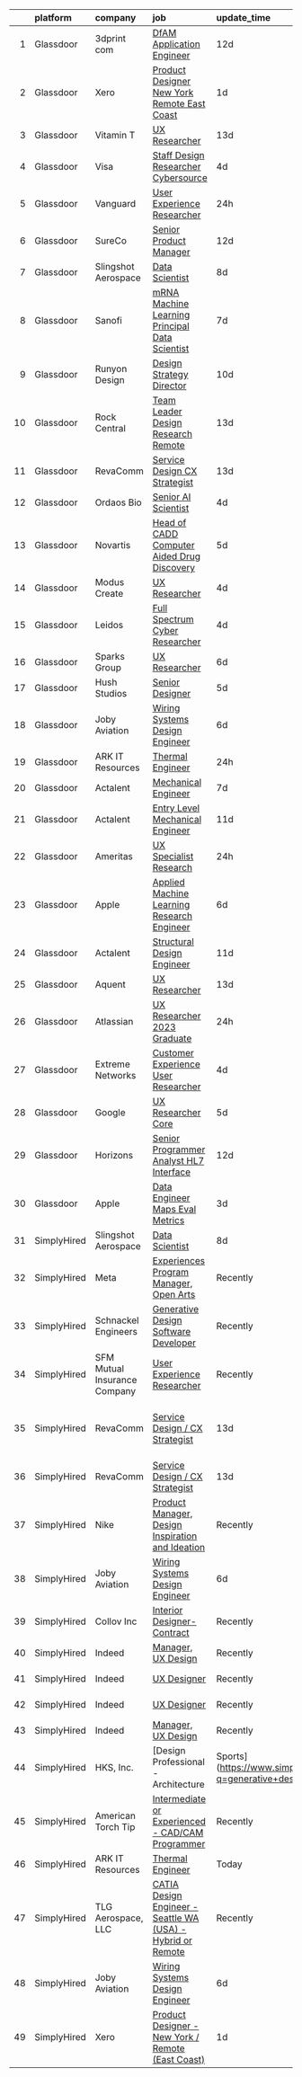

|    | platform    | company                      | job                                                                                                                                                                                                                                                                                                                                                                                                                                                                                                                                                                                                                                                                                                                                                                                                                                                                                                                                                                                                                                                                                                                                                                                                                                                                                                                                                                                                                                                                                            | update_time   | location                               |
|---:|:------------|:-----------------------------|:-----------------------------------------------------------------------------------------------------------------------------------------------------------------------------------------------------------------------------------------------------------------------------------------------------------------------------------------------------------------------------------------------------------------------------------------------------------------------------------------------------------------------------------------------------------------------------------------------------------------------------------------------------------------------------------------------------------------------------------------------------------------------------------------------------------------------------------------------------------------------------------------------------------------------------------------------------------------------------------------------------------------------------------------------------------------------------------------------------------------------------------------------------------------------------------------------------------------------------------------------------------------------------------------------------------------------------------------------------------------------------------------------------------------------------------------------------------------------------------------------|:--------------|:---------------------------------------|
|  1 | Glassdoor   | 3dprint com                  | [DfAM Application Engineer](https://www.glassdoor.com/partner/jobListing.htm?pos=128&ao=1136043&s=58&guid=0000018316ddc3a29fa4004584239b8d&src=GD_JOB_AD&t=SR&vt=w&cs=1_68afeb1f&cb=1662535976385&jobListingId=1008094737380&jrtk=3-0-1gcbdrh3hkcn3801-1gcbdrh3u2a4k000-512bae7bd3e561d0-)                                                                                                                                                                                                                                                                                                                                                                                                                                                                                                                                                                                                                                                                                                                                                                                                                                                                                                                                                                                                                                                                                                                                                                                                     | 12d           | Boston, MA                             |
|  2 | Glassdoor   | Xero                         | [Product Designer   New York   Remote  East Coast ](https://www.glassdoor.com/partner/jobListing.htm?pos=102&ao=1110586&s=58&guid=0000018316ddc3a29fa4004584239b8d&src=GD_JOB_AD&t=SR&vt=w&cs=1_a3442fc7&cb=1662535976383&jobListingId=1008119464057&cpc=F793441F64F6F721&jrtk=3-0-1gcbdrh3hkcn3801-1gcbdrh3u2a4k000-d42ffd1146131f09--6NYlbfkN0COvs0giDBQSZxCgxtGlP9F2rqb7f8qKMvTQKRfo9Z2aBBfdNwhT-PCbca6Tg6UbePLXSL2kZ8wB6QVlHX3jNKcLB3QdhbnaHtCR8dPv0f5XN7MxS1xg2rPm-swsPuD68rYGuZICUqkSSh1BmczAVfWYENYm4GY3NcwVq0TyWHY8ONw9rx7low6CFFsyZyTqD3aaqxgsjtyJSou2H3yBWlNtbzOb3KSnwJb5qkX-Ryld1VUcYBqOk1IT1DHaIeTaK_J_67CINdLaudPiGXURDITvcIQP6kpGX2z_9SH8WpKdbrijHerlohngH4Xu4A8iFJyLGsrGcLpfHLL1SwlKGLsJcTd7dPluM6MrXdivzV5Ql1fPt56A7uSmxurS-9UVRQWS-NrBA5dLCI-p2f-Sbsg6GWpkyH-bnM1ruUZJAEKYyfx_AXhnp5dx6BMaNzh9C-lOL1Zh3frha2UwrtoSAbKW_SGqjmd9PKJVNpM4YJUs76EA5JArhFoT3PN76NpXuiVz28u-JSw77mnmq7d8ZsNX0JwdMiOiddcgD8g2q4DvJBvXjmQFtd4njA-24oYSVgGUbfqCuYssw%3D%3D)                                                                                                                                                                                                                                                                                                                                                                                                                                                                                                                            | 1d            | Remote                                 |
|  3 | Glassdoor   | Vitamin T                    | [UX Researcher](https://www.glassdoor.com/partner/jobListing.htm?pos=113&ao=1110586&s=58&guid=0000018316ddc3a29fa4004584239b8d&src=GD_JOB_AD&t=SR&vt=w&cs=1_d0e1fb0c&cb=1662535976384&jobListingId=1008091985643&cpc=451933188B21919D&jrtk=3-0-1gcbdrh3hkcn3801-1gcbdrh3u2a4k000-504e9f1fdd41fcc2--6NYlbfkN0DMrcEu7yrtATojKJA7cEzGQ3FdRGWLh0CZQInL4ECGI6k5tN82kdM0OKoro5eXmjpe7mafXIniQpb4PlQ4cqrbC81Ym2XDEFL8q9-3LpnrqAv133UjV85IqLcc9lpgTyUVGLC4LE9phVLn0ca0UEVR49rt5JFEwsJwyCdQmv3B08DH9trMIlXaI55fvfYQCJfdhBwutbzfCL7r4U63OqwGz7PxwDcnc13caTFCHrPow2UM5MvZWQaiRe98QOvp4XGNiHxEGpaS0owa7GUIhJEgRKgLmlZgsCUBMGA6J8KgIe6hxCi0T8eQnBm2CMIKSQC-U8PfPMy4M5i7QjjaM4Bq0JghWYZva43EtY4uvFhwAlHNP9E-ao2C8NnieqcbzFrNimqhlG9r2CUFtGTOnra2oKUz90DyALHPpiLaqPNFeWox6xFPX5BtiPBFsleCXBbyP7-rR4UDdO5QDUMAitSzYL-xry2zB87DFSzJefFmaQ%3D%3D)                                                                                                                                                                                                                                                                                                                                                                                                                                                                                                                                                                                                                                                                | 13d           | Remote                                 |
|  4 | Glassdoor   | Visa                         | [Staff Design Researcher  Cybersource](https://www.glassdoor.com/partner/jobListing.htm?pos=119&ao=1136043&s=58&guid=0000018316ddc3a29fa4004584239b8d&src=GD_JOB_AD&t=SR&vt=w&cs=1_18b56196&cb=1662535976385&jobListingId=1008115176003&jrtk=3-0-1gcbdrh3hkcn3801-1gcbdrh3u2a4k000-fcbd7dea325d2f0e-)                                                                                                                                                                                                                                                                                                                                                                                                                                                                                                                                                                                                                                                                                                                                                                                                                                                                                                                                                                                                                                                                                                                                                                                          | 4d            | Austin, TX                             |
|  5 | Glassdoor   | Vanguard                     | [User Experience Researcher](https://www.glassdoor.com/partner/jobListing.htm?pos=103&ao=1110586&s=58&guid=0000018316ddc3a29fa4004584239b8d&src=GD_JOB_AD&t=SR&vt=w&cs=1_aaa39a4a&cb=1662535976383&jobListingId=1008121347066&cpc=ABD31432EBADCA3A&jrtk=3-0-1gcbdrh3hkcn3801-1gcbdrh3u2a4k000-48d0ebf817f63332--6NYlbfkN0BWQs_M7ZA8XLbIFWVw-PYcVVEPryqVLyWhKaEKPskHy2YkbHyHJDwB5vIJ0eSmX6Zwg47gT901vnKSjAqz5aEtolh9tfxevxeWtdG3HzO1y6TEwl9_Ku18p1ptuXc5qjdZh-ej-vneGEyWRkVGc68UdUMmL1dMo22mv8cVEaFKXaM0qyCXYknZUF64IqWxJ_4MUSRuYSMZKgNYQ8TN1DsnX6C5jgUlS3mRqLdRa_Rx8BqSA5VJCtjOWdjtHXf6mCmGKHqsn23x0FFQAM6Qy5ih9GLiL9jJ3lnRkOqlqIQjRMntZTvLGD2A7Iuq_33GxPfMqAuwzZQDR15v3KpQ6P2MoBOaH0u121MdcBafjBX7Jm0RZRF6oWh7OoG0QNeKCKQJX3ugK8i1oW7UxVnEXq5wknwPC990EvrKRd-jfdYe4qwhup5WgJOY464OIxp-Rlr0iCVrkE1UK04CYgOlxNaTYr0vBgrd4ULVSzdCPqgUvbTfjwpw8dY7dRL3CApniWZdkIqneYlNDo8H9a3Io7ugl5Fc-1sCR3ahlb8KulovSjcwO_7dJCi68L6cONtuxMX8h41rsf7w9zckc7KD9tW-ZXBSjyqF4bw7Gpr9JNUCTwJsskGsSLQF6BlYGHQs9CrMbTdmaLKg7n5SBHq5PL_ostQdXZ5-_1zQCeVjNMQjtb5C52X6K4r7JOhxHoIO233excVvv1PFly0HIwnomDTefAhJ87V8d0gHc5-buuJyElic5KvLi81oF7EU-TOn3dRYyo3NfCK0-0l-2qWhMzAkeq71kTw5GnEgbWAEkJxBxTxqEnac0_mEbzcaSya-zhRi-7JaE_f9k7JekUegiCkoZvSo4oUje60Mn2TyCH7qlrweR5LohnDXAfAnT1RFwD5bssUeJjT0vi_XO1TxoptTQg4TAAEKM70BN1lQCyxq3syBzi2Ndj5TeM7r_4b6ToVn1VgbqvWcyGQpu73cI-timm8gc0mI9RKPrC3LjIg6Cmcy-5CZR-d6lxo1ViVqiu9rKBIAQP-SzNryuXz-4FVlXkSVb3rJZ3gyIJnQrYOTTetrg_r1KrIatSANEjbBOJW_APFhQIuqnrD9J-6-IS-19hxqGf7s1xk%3D) | 24h           | Malvern, PA                            |
|  6 | Glassdoor   | SureCo                       | [Senior Product Manager](https://www.glassdoor.com/partner/jobListing.htm?pos=106&ao=1110586&s=58&guid=0000018316ddc3a29fa4004584239b8d&src=GD_JOB_AD&t=SR&vt=w&ea=1&cs=1_4aebb443&cb=1662535976384&jobListingId=1008095006288&cpc=45DC3EB807283E85&jrtk=3-0-1gcbdrh3hkcn3801-1gcbdrh3u2a4k000-5c50eb64cddd3f76--6NYlbfkN0AQaP-QrR_43T7gRCNkUPZHieFmkbr_BlG6JECninDDsxmXNyJZIi7yg9is_KRKDCK4rtJo98_yk6W6xDMH5JqKMGDtU5pccCfS5F2BVPLBdRMdinixcL6MIhNQUzRwSwTO_PTrZQPw1LyIiM32HJNFzQvj5mceAqIHwFCFwaKWLBYJQ0ZHXGqmZy3RQovbrtdEFgoeFC_HW5BGQCzcTRUimEfd-hku0g_ZGAxKL-aMGDhWnWQbnFUfbWbeiqQrPnw5hTWFIppF3TJwN8MGAFA9IRsDd7yV4k3cvNJ8Al6eUO_mwoCorie_y4t-cBT_5ZivFCXaH7ctgx2JULnTcS8QpHW1H4wkr3Z8nA4kBblIYTmJnGHnjD8JQ0rXd5dr-Y_xfu-MZz6y6HEShXwb4kV9IFU2ryNEi6DMlnsjeyKyO1xPzPgSAt3K7IN0_jmdzq8i-ebTBgFh_6aWBfp3rdUAw_djiWNbHWZIfQQuP9LPA0qr5ZiPV1A7wNZAkk2cmFpS6GPs_AGZMw%3D%3D)                                                                                                                                                                                                                                                                                                                                                                                                                                                                                                                                                                                                                  | 12d           | Santa Ana, CA                          |
|  7 | Glassdoor   | Slingshot Aerospace          | [Data Scientist](https://www.glassdoor.com/partner/jobListing.htm?pos=122&ao=1136043&s=58&guid=0000018316ddc3a29fa4004584239b8d&src=GD_JOB_AD&t=SR&vt=w&ea=1&cs=1_e0b63f00&cb=1662535976385&jobListingId=1008102076884&jrtk=3-0-1gcbdrh3hkcn3801-1gcbdrh3u2a4k000-0c4e7f8c0753d8ff-)                                                                                                                                                                                                                                                                                                                                                                                                                                                                                                                                                                                                                                                                                                                                                                                                                                                                                                                                                                                                                                                                                                                                                                                                           | 8d            | Los Angeles, CA                        |
|  8 | Glassdoor   | Sanofi                       | [mRNA   Machine Learning Principal Data Scientist](https://www.glassdoor.com/partner/jobListing.htm?pos=108&ao=1110586&s=58&guid=0000018316ddc3a29fa4004584239b8d&src=GD_JOB_AD&t=SR&vt=w&cs=1_8f2fdb09&cb=1662535976383&jobListingId=1008103479458&cpc=155EB9D5185558AF&jrtk=3-0-1gcbdrh3hkcn3801-1gcbdrh3u2a4k000-51e52a9aef2de295--6NYlbfkN0BZUCXNzzXWLOb6wmpoDLCoCpp7psFcGNpgGE4j23jJX0_qpOLYfhXi_NXfZKz5pYO-xDBKBJ8P7K5ZgPmhtDCaA4_ezdUQgUqhcnZiYZkiea8NOn4ON--6IJiHvFSrITKMp034LDjgRt8ADkn2gZjL9tw-qBupQjFi1Qs7a9z4oevoywA058-PJDPOHtU2XP4ShPJCai8iwSRPMN5xv-x2Oq2HzYmdzdaGInTO9VlKK3RCp5RGWTYpA8MLqJbqyqljbgqyqIhFiXxXfO3LhOYNSR2aUWyjs2r6Tr3QxXKpnoMNPCitzEaumGRCiGFgV-0W0qSbblPp2Q2JscjF0JoiCLKmGrj-N8m7wfrjYM5Fo56MA45LiT1t2657kN-ldG1WpUayyIdhypkZRnFB2PKTMFA6tGXjupLuPC-OWfGrQQBvVmitwo4mkvzJwn4_amGeds21anAYyVUDhcx1Ol45i-wpCunu9WjqmN7nsUbHjBRlYk3aK1O1yB12R2FKh2IJx1dpsV0HBemrlPWRj334OiGp_ZUMWdo%3D)                                                                                                                                                                                                                                                                                                                                                                                                                                                                                                                                                                           | 7d            | Waltham, MA                            |
|  9 | Glassdoor   | Runyon Design                | [Design Strategy Director](https://www.glassdoor.com/partner/jobListing.htm?pos=120&ao=1136043&s=58&guid=0000018316ddc3a29fa4004584239b8d&src=GD_JOB_AD&t=SR&vt=w&cs=1_ab53eacd&cb=1662535976385&jobListingId=1008098203317&jrtk=3-0-1gcbdrh3hkcn3801-1gcbdrh3u2a4k000-97290d91c8fcfaa1-)                                                                                                                                                                                                                                                                                                                                                                                                                                                                                                                                                                                                                                                                                                                                                                                                                                                                                                                                                                                                                                                                                                                                                                                                      | 10d           | Brooklyn, NY                           |
| 10 | Glassdoor   | Rock Central                 | [Team Leader  Design Research  Remote ](https://www.glassdoor.com/partner/jobListing.htm?pos=127&ao=1136043&s=58&guid=0000018316ddc3a29fa4004584239b8d&src=GD_JOB_AD&t=SR&vt=w&cs=1_0b4b1129&cb=1662535976385&jobListingId=1008090294954&jrtk=3-0-1gcbdrh3hkcn3801-1gcbdrh3u2a4k000-9791f4f6264a382c-)                                                                                                                                                                                                                                                                                                                                                                                                                                                                                                                                                                                                                                                                                                                                                                                                                                                                                                                                                                                                                                                                                                                                                                                         | 13d           | Detroit, MI                            |
| 11 | Glassdoor   | RevaComm                     | [Service Design   CX Strategist](https://www.glassdoor.com/partner/jobListing.htm?pos=101&ao=1110586&s=58&guid=0000018316ddc3a29fa4004584239b8d&src=GD_JOB_AD&t=SR&vt=w&ea=1&cs=1_c8c82ae3&cb=1662535976383&jobListingId=1008091494502&cpc=95727D28359A3DAF&jrtk=3-0-1gcbdrh3hkcn3801-1gcbdrh3u2a4k000-7cb86916dc877ba1--6NYlbfkN0B9zy8K5XK602zLXKd9UBb4CgEb3F6IJhFYw-e7vLdKGvyCFKMtjkawu8aESl2j_oe85QKTdhVSjZPVw3BHuqMcwgmV88k5cYP1J2rAoNMnUACUOxC24KeFQ3KLgl9ClEmRsZgqhGQnHb9A-e6Xc1XpGky0NGTq0QVtZGNTqfvPuQajMOuG3kBnBjzhY4OiiGXdm5rpI0VFvx-cBB7sJgLDQ2hopdaTp2dOO-qb_yRKTXEeLTeqzVVwicQgrJz3l7gu5mspAZdyJkEIew1g3GUoF5ucPkdvlI-QjmULugfTBwIoMvtXEGGx8NYkXGke6qi6jB4u5Rp0gpvFOydpoxp0skGuxCEGVCZg8DIdjYhq_vlKWVUQdHTq-EXrJhdV2IV9gOPKD6fUG-3BXCSLfCbXqsm764jB7gOksj9CaBI9hoAoKUUN3FhytCRMcfdzmaCj9_DjDHcNHUSNmMd1Ka9oTB-eqJ0nkLEEcs29n6SjrxEAusIVEPMiqYmB77die5eEJd8FIRxZhhWMNj5RTwoG)                                                                                                                                                                                                                                                                                                                                                                                                                                                                                                                                                                                                      | 13d           | San Francisco, CA                      |
| 12 | Glassdoor   | Ordaos Bio                   | [Senior AI Scientist](https://www.glassdoor.com/partner/jobListing.htm?pos=114&ao=1110586&s=58&guid=0000018316ddc3a29fa4004584239b8d&src=GD_JOB_AD&t=SR&vt=w&cs=1_45074056&cb=1662535976384&jobListingId=1008114133794&cpc=6FC5BA77C9A4CD78&jrtk=3-0-1gcbdrh3hkcn3801-1gcbdrh3u2a4k000-8043975ded395adf--6NYlbfkN0DG4ntHtB_rMsnfhgmnSvK2brktLme1L4SiDeJjQ-izrVOLqRJ5-yjE7k3D6lhaa8997b_nMZ-arTcf3lNtysdGK6q6juUO9wiCl0_2td8Bezx79NHpX06_2TeeWsiN_pYFJD5avv1cXcpWYc0L64GmsNZwMUWJ1qhwv7QTeD3J6DVZhXjqAMqglpTv_ruoBZkkBtEv7VNjfLFOnH0xK6KMzXWTjsEfo-EhtiLKzOsG7c7tZrkesSOA12Q4aT3aRh8nH3GIUchDbvKo2epShassYJEVu5_mhANH80QxEn04d85fVpFpR2Sa3cd1hkWeHH2Ia4daVKD2nC2bODgyFdSLU9iVkwAVkchL7Kl0jp-c2rjcC8o93zVTsrdPTw1dBXWpMaqc0LYD_zpzaIGo69jMa02kwGcB4wery681cjtCJCOMuxQQ0-Fd8FpThR43h6rs4I4TMMqYD2lMqTYqXaAMHtv2FPCwU-OgYkl3WaLqzrg_ZWptgQVbmMdEHc575q3BSrbaFD73CmIOnosYIMPOOTBJa7XSRBop5LOx95BBVZ_oZ9y8ffl09FRrqvVPPwCXZk_UBvrclccW0EsM1C7Uk89pRb_QOKWaZH3vkEHVJ2JYuLrWKW1qfUKe1jaqWiM0ru9O-4AwrgPktOeDyzcvEJ3HWBQIGwCROybSFGn9RisiRuD3f4aOcjlnhoV_hchs0dlFOo9netsPCaUIqIeOqhXnBRCaHHJSPrtE8AbkV4RAJUq9q7INVJ97YgI3-rgEV-hFE5i4ZcEm-WfXlvFeubanJscnYk7_gdBmXyu_SHq0mVwqf6rjw2S4UjbypliD_wmQaHY9B9EBS3JywIBcNbuk9auoSG6YNCes842BnPOjjX9FQZzM3mEMas0AL3MC2cSbdtw7ebzN_XmFyraRJpoib4sfxIQtowHfEQYGIgPTRIaPQ8u0Gy11kTb_HxNB2qaa1KJ1MTFijdkoK8Cw3Lyi8j-PdxUSdwM-G8iK4A%3D%3D)                                                                                                                          | 4d            | Manhattan                              |
| 13 | Glassdoor   | Novartis                     | [Head of CADD  Computer Aided Drug Discovery ](https://www.glassdoor.com/partner/jobListing.htm?pos=125&ao=1136043&s=58&guid=0000018316ddc3a29fa4004584239b8d&src=GD_JOB_AD&t=SR&vt=w&cs=1_f353e917&cb=1662535976385&jobListingId=1008112272997&jrtk=3-0-1gcbdrh3hkcn3801-1gcbdrh3u2a4k000-1d69db762f161e2c-)                                                                                                                                                                                                                                                                                                                                                                                                                                                                                                                                                                                                                                                                                                                                                                                                                                                                                                                                                                                                                                                                                                                                                                                  | 5d            | Emeryville, CA                         |
| 14 | Glassdoor   | Modus Create                 | [UX Researcher](https://www.glassdoor.com/partner/jobListing.htm?pos=126&ao=1136043&s=58&guid=0000018316ddc3a29fa4004584239b8d&src=GD_JOB_AD&t=SR&vt=w&ea=1&cs=1_9b2e8834&cb=1662535976385&jobListingId=1008114351264&jrtk=3-0-1gcbdrh3hkcn3801-1gcbdrh3u2a4k000-e3bc2d0ca96ae0ab-)                                                                                                                                                                                                                                                                                                                                                                                                                                                                                                                                                                                                                                                                                                                                                                                                                                                                                                                                                                                                                                                                                                                                                                                                            | 4d            | Boston, MA                             |
| 15 | Glassdoor   | Leidos                       | [Full Spectrum Cyber Researcher](https://www.glassdoor.com/partner/jobListing.htm?pos=130&ao=1136043&s=58&guid=0000018316ddc3a29fa4004584239b8d&src=GD_JOB_AD&t=SR&vt=w&cs=1_4d233638&cb=1662535976386&jobListingId=1008114279637&jrtk=3-0-1gcbdrh3hkcn3801-1gcbdrh3u2a4k000-6fe10e35554988ae-)                                                                                                                                                                                                                                                                                                                                                                                                                                                                                                                                                                                                                                                                                                                                                                                                                                                                                                                                                                                                                                                                                                                                                                                                | 4d            | Remote                                 |
| 16 | Glassdoor   | Sparks Group                 | [UX Researcher](https://www.glassdoor.com/partner/jobListing.htm?pos=116&ao=1110586&s=58&guid=0000018316ddc3a29fa4004584239b8d&src=GD_JOB_AD&t=SR&vt=w&cs=1_74a80b5c&cb=1662535976384&jobListingId=1008108010646&cpc=3BA4CE39D5B5DEF5&jrtk=3-0-1gcbdrh3hkcn3801-1gcbdrh3u2a4k000-8ce2a6853e229d1d--6NYlbfkN0CVbIAoVGlVV0muHIzlWY31dYj5hrVkKa7qBWZ-hZn3g-zWnitpxah_RyLopvrEJPJvqSisNGhn3rPe8eZhn14O6vyLVidpF9uMr2iS_9VKEpcqKkceOp7NkoJu_wi4nRLEtCQSPm6voUCRPVwKqMOTvOUZPvhRylIYrBaAQynlj1d_x6FY-6xLDRpY_ZWBJGTzFdkTvQKqdQeoq5k8L-wa5vCiiA82x3q5X0mr7l7wXPgo4nymffeNizj15V_mUeoul9Z7a8a94RinapbqZtt8vNetzKxLH4IimpE-5Lt0cPGZlC3gMFf4zqZOgX0kpGoNUifC162BbKg9qH42MviafTBrUq1QRPcNimBKWqRvOavKQwtIiPmlTmn_wr75GzZixyK69l3jPB3TTsrJzdNbAyuKi0k4YshkWvaQ3hVYe-KNSCpN2DPP9pjPbRyMKGqma3UB92ogv1fCUx9NxLA_f7_Cn_IPwEvUi78xe2tw_o8HVt9Od5xv)                                                                                                                                                                                                                                                                                                                                                                                                                                                                                                                                                                                                                                                            | 6d            | Rockville, MD                          |
| 17 | Glassdoor   | Hush Studios                 | [Senior Designer](https://www.glassdoor.com/partner/jobListing.htm?pos=121&ao=1136043&s=58&guid=0000018316ddc3a29fa4004584239b8d&src=GD_JOB_AD&t=SR&vt=w&cs=1_39421109&cb=1662535976385&jobListingId=1008110942193&jrtk=3-0-1gcbdrh3hkcn3801-1gcbdrh3u2a4k000-aacaa0183ed612b9-)                                                                                                                                                                                                                                                                                                                                                                                                                                                                                                                                                                                                                                                                                                                                                                                                                                                                                                                                                                                                                                                                                                                                                                                                               | 5d            | Brooklyn, NY                           |
| 18 | Glassdoor   | Joby Aviation                | [Wiring Systems Design Engineer](https://www.glassdoor.com/partner/jobListing.htm?pos=105&ao=1110586&s=58&guid=0000018316ddc3a29fa4004584239b8d&src=GD_JOB_AD&t=SR&vt=w&cs=1_2583f333&cb=1662535976383&jobListingId=1008105408346&cpc=0C139D4CAD5A6DB2&jrtk=3-0-1gcbdrh3hkcn3801-1gcbdrh3u2a4k000-bf36fb2ab61c0b94--6NYlbfkN0B4h9ONNucqNWMnYK5q19zp1I56iPbwu2GQ0ip0YlYiCPWjAyAEpT1gSyyynnJTrTattHGmj2y9aXzKBNUsd_SXMW7Bl6SpBf21_5e38muKon5lIrGOTll4-1ELu3jJM3PHSLAj74n4yod_zc04Ck3Ym9KH-YJONZaoynDoRF0WDyQIlS7oyEX3JeNT36F4PQVIfT9n0yHpvhURCZ2qPRBmT42yN5SrCFKWjhRZapjozmPSr4s7iiz1H_M-W42dVqQrPw-QBzFEBCdNoDVoz7DWCOWwOnX-5pCWQZXE9F6MlLsW5aG8Q8RBvmWiB_KthmBIoxirJXXVJSiW8_VoMQ0oK38dYxW7teDTbK2-HrjaP8PG0fVDSUQ8dVq8UBodKIP880bmLfOf2gXAmU4eKlCiTUVAxpoaMLWbk8fhDgI6q0MNB3Ui2u3BE3C1RXYeFP-mVd_4ID1ZOODab42bUArvmIQaFNPxKzcxjqij_zL4csTuVhOgj4N4THpVOVzEsJIOt0KR2vn6X1pwjP7DxqizOlF-38Bii3cwjKvtMK07JUdUKcwgvOkfUBDF_YnZL5JXhmlx5HJLtOF4JpAxpEmdX0pZqsRWpoAGITd4_6ZsuTIxyGbpjf0JZ5a0litriW9CX3A-P_ptWJ8QQIEvA7j8BaEVtJhpTiAbbg8x3tcCAJdmHAaZQ9ezbIsteTJOq4s5PUiFkaX6CciWuy-feG24NrMrXbE6u0ApwJe4O5P1JRP8DgOvLRVg)                                                                                                                                                                                                                                                                                                                                                                           | 6d            | Santa Cruz, CA                         |
| 19 | Glassdoor   | ARK IT Resources             | [Thermal Engineer](https://www.glassdoor.com/partner/jobListing.htm?pos=117&ao=1136043&s=58&guid=0000018316ddc3a29fa4004584239b8d&src=GD_JOB_AD&t=SR&vt=w&ea=1&cs=1_0c5175bf&cb=1662535976385&jobListingId=1008120855218&jrtk=3-0-1gcbdrh3hkcn3801-1gcbdrh3u2a4k000-26ac086754b7415d-)                                                                                                                                                                                                                                                                                                                                                                                                                                                                                                                                                                                                                                                                                                                                                                                                                                                                                                                                                                                                                                                                                                                                                                                                         | 24h           | Menlo Park, CA                         |
| 20 | Glassdoor   | Actalent                     | [Mechanical Engineer](https://www.glassdoor.com/partner/jobListing.htm?pos=115&ao=1110586&s=58&guid=0000018316ddc3a29fa4004584239b8d&src=GD_JOB_AD&t=SR&vt=w&ea=1&cs=1_a7c8b930&cb=1662535976385&jobListingId=1008104928183&cpc=3BA4CE39D5B5DEF5&jrtk=3-0-1gcbdrh3hkcn3801-1gcbdrh3u2a4k000-1ff8073c0ec30dbc--6NYlbfkN0ChYVx_I3yfZ_JDY3EFoivtqvi_stwnZ_kRt8Dowt_l_d1ydueao4NE-oUleRJ4yhjxUiYRxaMf2Rthm19ejkAxSx7ICITWZZCvY_OQZOeprIivmh84A6VQZa9JF5Gisb11Jz84HS9qUWfySw7f04RXjMVPXdkiQa9hs3Y4ItF7pwr2rpb5naYku8xM6c5aNHKXZ3hzKUoeOEYTGfn0KG5QVHG0UEUcgw_EQ9QknWeRh1bXz2jTb-jzqYC87H36a9BTIH8EHtQW9D69eUHxszF4ZvrhpKLrTG5YKQNan1K3L1-ZQ1sS6IPYUgSfjhgufcCv406slqXZzAzKO-FJmLpvBBoSFRBeb7ONjMMlHXuZFOqgrZuS2s4SShNmhNLmP6lcno6FjESdH7uOGY0GsqmgowgZjTtCmGPo-vEMie_9WmPVhFpuIjNt005GYqeZRxtPpC9-V01y_pTjo8MEpnczDcR4dVG_pUmEkMcthjl6gONDi3YnvoosSaoln2-nJguRlIOHLQTUIIrkfvqroqcfQQucVGJqGM21AkKKEf8rt23_TwerLLCzjVijSrl9I5lLE-TEeMQxb1yiUxu_uve82jX_DPc-tLOfm6_3-Jwlxgpu-OpMhhSpecWg6USHEOsN5BI9qZLGDELgTFoCiBnqMXRKEtKFivzMizKYgcbl5xWuPAVokqva6Dh9C5-eSm2sDKJdfZWmchcQtPNlmLLgswSLfgGvBmH3jJp0oylpx-kzbK__uS1lVGW0xZQF6RjpcYlC33vUpGfu5tYfp2jsQuYlLg9TzNj01zPO_5MIi427-tL6k6p60m_TdM9w-buglHsgoYz92MVYoGqCR3NFCRNO0VmbgeA5r3fyumyMqJpl8dFF2su9YWtJqY7cunxL2HJtJDeeNKBTv8IyBnj9xYiUA74sPeK0P7pcgCBsy-eq2Qe8nxom3InjIeR_IIshDaC6FERraFkInR1KiuYX)                                                                                                                                                 | 7d            | Hyattsville, MD                        |
| 21 | Glassdoor   | Actalent                     | [Entry Level Mechanical Engineer](https://www.glassdoor.com/partner/jobListing.htm?pos=111&ao=1110586&s=58&guid=0000018316ddc3a29fa4004584239b8d&src=GD_JOB_AD&t=SR&vt=w&ea=1&cs=1_2422a89f&cb=1662535976384&jobListingId=1008097709223&cpc=3BA4CE39D5B5DEF5&jrtk=3-0-1gcbdrh3hkcn3801-1gcbdrh3u2a4k000-b1b06bc0b7d6abe7--6NYlbfkN0ChYVx_I3yfZ_JDY3EFoivtqvi_stwnZ_kRt8Dowt_l_d1ydueao4NE-oUleRJ4yhieQCQg4CEUg5kHGzx3ngPJE9ozwM4bbGHd6I-9Ko3KmQjgP_8h698SRPIyWHOX60ApJPyaq18XwtmOdvyhs0sbZ7sRB0p6_rKuUpAbmZe5lLlLdopUBEKLoUgbQrWLDLzlMJaVcpaRMFBAVdtpQ5idm6VBWasjkA76CU9M4mq5bD6aWhhWAqohFOtlSLzUibBTmkZ0jlOf8i0Kg_qO1GQT4MvR46ZXbLnCHjshMCSOh88RD680ZKuBInWR1CTQd9AfJJydfJcM5KkVynben5_-4Wv-lE2p4ageW3TiJgR3ZOS5tmbiQIDE3UdwmVaknqQyM-Dha671HSMtm_hiaXdjl_21kYCbE4LJMHBYoBmQtspsnvylqW6h98Mj85s7Es5PNgYfHuyrWhU9Oe0YkZqQWVZeFUVhTbPCv0pkoEnXEVLutINw-FmfhfxKHUPpvOWqhhUI_gx2qdSS3Gr3BCVhJ3P8c1RsYdRqKCw7EXIN22HX-0Gz8LVLcLIKvI-pD7cJ9wdEN9773v0hDl4U3ZGqVTjPree8G6jAP-6dy7euHa0x7ZEFj4lm3xcvWEZ2YEiuctaW33pPmV6nvbDX3snqDXi5qf4YNqNnWaTaI7Ln2oA0-kXm7iBtfDiqy_x0amQZHw1HEvpDsvoPDIRZQRr2qnMWqCeqgmT8bR4o6VY6EUrCHUd9EUgdArkjWs5INBU1Vv14m8_5bx8akZWCZZkuy7zCgnO7hg8AIbKLkeSw61_Kx8NUj_ZwpLOJVjxklpfIrKYLsKXQeZdmGJCt3lby2cL9MYgaXQXw9NP9GFY2pwgUG2l0d5wAL0keV9PTWsZ_rd6OJnDR_i1-n7KSrL4TEd5GycsaQHiy92NUwvKkTnhVwQVr2LYYsrACy3IaPlrMCXc3AZWNtgcHqNFGT0aP)                                                                                                                                     | 11d           | Hyattsville, MD                        |
| 22 | Glassdoor   | Ameritas                     | [UX Specialist  Research ](https://www.glassdoor.com/partner/jobListing.htm?pos=104&ao=1110586&s=58&guid=0000018316ddc3a29fa4004584239b8d&src=GD_JOB_AD&t=SR&vt=w&cs=1_6971e881&cb=1662535976383&jobListingId=1008120892696&cpc=FAE5E775D180B2FB&jrtk=3-0-1gcbdrh3hkcn3801-1gcbdrh3u2a4k000-7c821902419dfad7--6NYlbfkN0CKAn8Ne3arQi1Mh5qwjYsG5lwTL_pp_IkpGjXO6EXKyMeE2PULXRCuAYt4GuNIHY-afI0GRHVoUaGRycwMCYMXIo6xCm1q2ZjcS3REvX_fYYlXdHiQTRAeg1pnHbB1ZG1WggvQvDQ65LtboqxauedZ6G8fb0W1WGfLKV3te7MGQ74Emnb7lr0Esywk_ZPKgObG3X2M6VSq-E60TT7wiYQG9XaOCpg0UUL89VjjLd4NasNhCDm6N5pEeS_ykdbdvJQETXUfJS0as4whK9iBhQYxK4l8xxvGI92oGL4bmb6WkKDEz-9YWzSgls4LNDId714gjhwJF-2yskMgBcps2tGcLijc2_GDbXKN6hZQQhzbhZDFBFFowIcwhA406ye_D6k9wTeoqBIZ2eaQfRd38z5_t5B-Tk_e1HzR7HlqDNWn0fuEQV1Khonv8vGYtHwCbRQCe6V4KvZWXYx97k6FlHEqVFPduCg0b9kgUpmbvhEu9UgvdjF41_0UaLMP_NXj2JcY01a26JRjQN8P7mpXk6rA4Gt4HmeZ92Va76iD9xwuSNZkajUrFEl_)                                                                                                                                                                                                                                                                                                                                                                                                                                                                                                                                                                                 | 24h           | Remote                                 |
| 23 | Glassdoor   | Apple                        | [Applied Machine Learning Research Engineer](https://www.glassdoor.com/partner/jobListing.htm?pos=107&ao=1110586&s=58&guid=0000018316ddc3a29fa4004584239b8d&src=GD_JOB_AD&t=SR&vt=w&cs=1_e7e8017a&cb=1662535976383&jobListingId=1008105396647&cpc=1CBFC3E34E2A31FF&jrtk=3-0-1gcbdrh3hkcn3801-1gcbdrh3u2a4k000-670a9eb455d3ff2b--6NYlbfkN0BvKrLyj5gPmtZO9T8euul8TCxuuKNOtzRJOomxnwSEodTz2Bc-sPZl8WPllYOnI2jucBF0DEmZ7gwhvRACJpVP8kE19BGyXBBiU-GwCJF2hUdq7umM_dBFYZgnkABG55UshrsVvrovL9SHOsR42urt03GM7RVQ_vlzn_Uk2enZDhDoBBFa803Ksp9fq9AbjFwrMx8phj_LxZpikwvVwUy7rkyfzmqp-E_sOjbOjNwXjfocrKkWCEg12eVPK8OdPn7SByfgjBjgRIhgm9jCwjmqWDQrIu_tSEUKyBCBDB62az15_zBKhUJX2OmjZJr-s7ybr3RjGbpiqjDiGliWDxgpJkR1N_JnqUKlTGN0J6XJ72tN82Xy2gdZK1z9R5XZ8fIOYvBH04Glq7hC3OUa8KwP-Kb7IL51ctVOJ0MiVBGeNhrD_pWN206xP6txfxeHW6hGBFyMs6aUTzO0KOnuh4SUa3upgqVaDJRaUUMKKTMPlLoRJS2VqQH86crXFwYMOeln8emdnetmnfXKTAx8H9YhmmWuy4ajtuxjAeTMMeEuAq5fGoZ63nrO5E2YSiw0rmPowarboBMprCHPTGQ63QCKthim94hr8v_34H2RHBE4Lb5bOvXQTU5JDbJTBWQ0Zpuvv14FZN8zYM-R5qOFqIIKgZYNwYyC1l4Oywnug8HbU7ePsOo0Uj194jK7jsQtpxDMsYX1VVyZD2tnUDRNFYC741kOLeRgZY5Kjl1o_qY-nNzf5f-5GwK0GyIv0jgMlZSPNFPhA9kt_sg4Gp1s9XNI7qfSDFrZmMwa4Kdc-mJ7sCAlgnrrjCs_c3n3K_p-ZtsUlz-Log2_O1oJjZSg3Bkj9V_AwGM-lJSwZl6_izEhH9aCvQRVVEeK5QWseiyiq8ndNIgDKq-vF5dIstJS8RKk-agUaOuso9MHApfKf6WRzEs6BPXirS-8NoIBzc9KHTKqcKHFcbnXvPw4RQ--m5LFiGHLg9JocqONRB71Op_1kw%3D%3D)                                                                                                   | 6d            | San Diego, CA                          |
| 24 | Glassdoor   | Actalent                     | [Structural Design Engineer](https://www.glassdoor.com/partner/jobListing.htm?pos=118&ao=1110586&s=58&guid=0000018316ddc3a29fa4004584239b8d&src=GD_JOB_AD&t=SR&vt=w&ea=1&cs=1_6d404e34&cb=1662535976385&jobListingId=1008097893420&cpc=2CAED5C921A5F994&jrtk=3-0-1gcbdrh3hkcn3801-1gcbdrh3u2a4k000-9c2d748765d76736--6NYlbfkN0ChYVx_I3yfZ_JDY3EFoivtqvi_stwnZ_kRt8Dowt_l_d1ydueao4NE-oUleRJ4yhg8o0u738vB5RZZE160cZlgEiKKV6OHZYicYQxxNMt4CPH_2bCJFUapOFjDzzS4ZUrZQxVNAtKPI2Q7MIS2JjoKoaJh7OUzAAhTuzJvS23PcWIFehpKcoVtapazkl1K5RcMNDbsuO2uXVXzwESnhBNlrIXVtHG4A-AFkKOl8Y1bxm3qZ_bsHHoo8s9yZsaBfrd05hr6UsoAXq0hbpAvXbaHr-h6pc1BAc0SzSf4760HLSY9BI_wvR1-MSMtlhAhBQViULN8mjCE3YHuulLzJmVBnAQ9v6N99m1ZIEJuu99PSTE0M6Qmh-bnxaUdogPg5pUASzVuWPSyhhm9xYJQHjxCrQWsYoce1-E5dFTgAX1AgbmMJZW7OmjjcEI1PTJQN1IOpgBDkMou82uTeoYJE8HncD4vbEZmqsbpDOeDvy51aAo7XkaICWbdQyTA0uA1bOnpxziA3ud1Kj8hEXeyzFLOzVcLAeqxxjnL8z8K9QrfYFsLAeDrPlnEyyXATZ-LrnF0ogoIGkCAUfiblS1-QBV--zyEipCPPijaEPWYeANim5PCkrjQxrWfDOCiO1LhINjDOLvRmY_5vfi1mrd80cJjRJLzlWmU8FgksTixDPJ4Vanvu-ArAEHB-FfoTXvqqxoWwL3ZSKruDZzeCCioybtilxYLzIazYVK-gxYyukjH5QUF6RJIohmAPybYqQFcBeK99cOdsHHK0IOmDHq7zpG08M4yHFwCHKP2ozEbRs-rH4qI1DogIIbpU7prbGi-la_GD93hlKQmAcKg9Png2hxwqF8cPE8OecIL4TJYD2sMMxajJg1yqLkMchdwkp6P5gC4NLog7I3aTcVZ7aiPMed77V6iPK54FMF3Iu001-LO2Q-eex5RpXz6D1VeA5B7hAGTZ0Fm79SqeGRChj5fZ1Cj)                                                                                                                                          | 11d           | Ridley Park, PA                        |
| 25 | Glassdoor   | Aquent                       | [UX Researcher](https://www.glassdoor.com/partner/jobListing.htm?pos=110&ao=1110586&s=58&guid=0000018316ddc3a29fa4004584239b8d&src=GD_JOB_AD&t=SR&vt=w&cs=1_3c3891ec&cb=1662535976384&jobListingId=1008092136703&cpc=C4A69CCDBB3B9599&jrtk=3-0-1gcbdrh3hkcn3801-1gcbdrh3u2a4k000-2173d0e6f32cec38--6NYlbfkN0DMrcEu7yrtATojKJA7cEzGQ3FdRGWLh0CZQInL4ECGI9gD0Wolx9R2EDT7B77c2cRQCl65K_qhdiCb9Vd6YgbA5XjcuwuUB2nE7zyhVv9bQ44ST2G4migdIv_MfyQjqi9CyrWtegao-LIncSlJy21mAHVLv3LbYsrGng_A6F4g0pYH_pkPdmBJUeGgBqAwX0AqPxK7W01hQjCOOyQrdpDV1znZ-2bmGnkpGsWKZfUtk26Lu3HXAuE4u9x0tZqC3vO7CCy21P907x5JB1dVOsME1fnkAOWpMRPHeFPyZ23Tfa30EGwLnVMhNkI-8ETc-4s4R_UFiIiFp9QAcCXLandEx6UaQyK-lgJ5Im-fir2q_dvuNZdY_DMqvFEtDuhcDsBvHYm35AFoj5OiFujhgYBv5lo3wncgMcJQ7ifYsLlgM-kknBPIdcsg3n0kXRwE5VUSfnaxUiikrlGORYAm6Wp2)                                                                                                                                                                                                                                                                                                                                                                                                                                                                                                                                                                                                                                                                                            | 13d           | Remote                                 |
| 26 | Glassdoor   | Atlassian                    | [UX Researcher  2023 Graduate](https://www.glassdoor.com/partner/jobListing.htm?pos=124&ao=1136043&s=58&guid=0000018316ddc3a29fa4004584239b8d&src=GD_JOB_AD&t=SR&vt=w&cs=1_79b407d3&cb=1662535976385&jobListingId=1008120946004&jrtk=3-0-1gcbdrh3hkcn3801-1gcbdrh3u2a4k000-1a11130b12e4c42b-)                                                                                                                                                                                                                                                                                                                                                                                                                                                                                                                                                                                                                                                                                                                                                                                                                                                                                                                                                                                                                                                                                                                                                                                                  | 24h           | Mountain View, CA                      |
| 27 | Glassdoor   | Extreme Networks             | [Customer Experience User Researcher](https://www.glassdoor.com/partner/jobListing.htm?pos=123&ao=1136043&s=58&guid=0000018316ddc3a29fa4004584239b8d&src=GD_JOB_AD&t=SR&vt=w&cs=1_b31bf9e9&cb=1662535976385&jobListingId=1008114863387&jrtk=3-0-1gcbdrh3hkcn3801-1gcbdrh3u2a4k000-20ad01afe9fa41f7-)                                                                                                                                                                                                                                                                                                                                                                                                                                                                                                                                                                                                                                                                                                                                                                                                                                                                                                                                                                                                                                                                                                                                                                                           | 4d            | California                             |
| 28 | Glassdoor   | Google                       | [UX Researcher  Core](https://www.glassdoor.com/partner/jobListing.htm?pos=129&ao=1136043&s=58&guid=0000018316ddc3a29fa4004584239b8d&src=GD_JOB_AD&t=SR&vt=w&cs=1_dc599943&cb=1662535976385&jobListingId=1008111471132&jrtk=3-0-1gcbdrh3hkcn3801-1gcbdrh3u2a4k000-5f781c500a24abfb-)                                                                                                                                                                                                                                                                                                                                                                                                                                                                                                                                                                                                                                                                                                                                                                                                                                                                                                                                                                                                                                                                                                                                                                                                           | 5d            | New York, NY                           |
| 29 | Glassdoor   | Horizons                     | [Senior Programmer Analyst   HL7 Interface](https://www.glassdoor.com/partner/jobListing.htm?pos=112&ao=1110586&s=58&guid=0000018316ddc3a29fa4004584239b8d&src=GD_JOB_AD&t=SR&vt=w&ea=1&cs=1_3db878d5&cb=1662535976384&jobListingId=1008093886193&cpc=BBD63848FB84346C&jrtk=3-0-1gcbdrh3hkcn3801-1gcbdrh3u2a4k000-7efb47d426df5758--6NYlbfkN0AQ8nVF8Voz12NCMDBF4NJ6qbc_WYSB6KhuNwXErCAOrOc3MhpPD4KmUO6ExKGW_zJAhj8bibLgQXBa6cHeZ3iZL8sMu7ALtFWfwgHD1Yu5zrELhcm4AR09DQ-3BqhEaNfcyiRwFbeLsQ0lbjk0WsxCGSXnxOw8VVYoJn5zDfUhZuW3d1uEUL3hZmycOmuzWycAii7HGGovjJXBgBpleQxlUd9jQkA95hvoIoTBZZ-bXYwwG0pOcWgBoeY4owctyvIDVzwMYHsUNge_RFXwSGIBeOcaf8Q7TDy0lroIjF3IrQg8cUFlBuc9aU2lyYIgmoe8dlqmuU5LsO-xhUx0YTkoI4utnhPxQUt3fu5QwMuXgfkhkKmAWdi0431KSQga9DA64VyS1HHMXlVqtxk6HlgoBcEKVSuLWoDu94LpzfMFqr8u_hEWO0G42iLbERzRziCtX-rdGkuWC7HgyWU3okzbVLROdmuCT1Oei96EnWnW6F9QLzopWq8xWd8gHjzAE3sBkigu7Eojd2tO7X7YAUu-Zk7bcOo_w8v_botWMHGUjw%3D%3D)                                                                                                                                                                                                                                                                                                                                                                                                                                                                                                                                                               | 12d           | Las Vegas, NV                          |
| 30 | Glassdoor   | Apple                        | [Data Engineer  Maps Eval Metrics](https://www.glassdoor.com/partner/jobListing.htm?pos=109&ao=1110586&s=58&guid=0000018316ddc3a29fa4004584239b8d&src=GD_JOB_AD&t=SR&vt=w&cs=1_2e08df4e&cb=1662535976384&jobListingId=1008115940626&cpc=2CAED5C921A5F994&jrtk=3-0-1gcbdrh3hkcn3801-1gcbdrh3u2a4k000-3d908807223973b0--6NYlbfkN0BvKrLyj5gPmtZO9T8euul8TCxuuKNOtzRJOomxnwSEodTz2Bc-sPZlt2Zgji_QUXFc6v64aNJ7aehwG30IKD9k-NPefCOQPpE4W4zrzVjKbN2v0318hHpYZLATwzZCHXcWKVtKFdJ9rNVXATyC6qu5rqNpUcWGJONFRqcIFb6t2eMmnru3BwhUT_kP6X_KOCFioVHi8qNHE7P1KF6DG_vLm4vbgvkDDBRxIX38Vx7I5ysKk-XoLGZUTasEzfTptD4T7Sy1zf9651UMtmozfOMbA4cDoY8hpici_Q7R7p611VNhpEWrdBXbS1S6kePei3lfCzXl4ov_pgb78e-vnRaoJA8Vf024OjOKmw49Hv_KZSK5IbzB3q31Tb8s-hRiXZtVFf8---FYdUo6zDo-BjVZx7YZKJudC2qGbXZw_NgxXcrlZBzDXY8gnVA1wOAaOKAXwBvO1E6KEQYTmJ1AdWP32_Z9zApg8mVBvg7x64OCIckf7ASVEoHxQS2Bx2OmzJS7ZRzLovP1bvM1JdJnJK-UqFeJXaSiXsSbCsqshyHTM5XDirixxxlTCX-TM5s823y7QLcBvPeilqlbhb2HSgEbMEws17ArWAdHBVrugORGMsUyjFXsiAWrk8sQ3WmayoiLxquu02XahtOFUcpcDFG8Jmv6DDxWEom6Nwwaq0ap8kH7fsFwpGhyEpDDtbc11tcK0ByPejuOrmdTrJjhWH0tFMQEGT2-wL5gHEn8tybB4prxeqf-X3d_SKdGGo4QtfFlC-wrS1V1aBymPjqnkVgd09A3CP1JJDr5aK4FL1SxajESxnjZNqkxln-bfaebtgGZCvk81Bra__pprlb7gP0bHLY1ThbrLxky3nNfFJ4BJPVOsMmHslzPFH63MNXcOqmG9bhKvlZlQYU8jw-OoYW5U0pjDbONEGzNc70IjUrhxB9jKxVm2w5BeM6IdmDJxFqk1lc94Vpi-XDXjf-cv9-C)                                                                                                                                         | 3d            | Cupertino, CA                          |
| 31 | SimplyHired | Slingshot Aerospace          | [Data Scientist](https://www.simplyhired.com/job/XchkMMUijjjmk5dEKr03SNuTFJCITj3d5L4stOxCsIyYX3OkxUNlDQ?q=generative+design)                                                                                                                                                                                                                                                                                                                                                                                                                                                                                                                                                                                                                                                                                                                                                                                                                                                                                                                                                                                                                                                                                                                                                                                                                                                                                                                                                                   | 8d            | Los Angeles, CA                        |
| 32 | SimplyHired | Meta                         | [Experiences Program Manager, Open Arts](https://www.simplyhired.com/job/39LFdVDZkOVzjzuKxDh39-uXR6pKfcGOkABaQ3gkkuENYK4d0Gs1Og?q=generative+design)                                                                                                                                                                                                                                                                                                                                                                                                                                                                                                                                                                                                                                                                                                                                                                                                                                                                                                                                                                                                                                                                                                                                                                                                                                                                                                                                           | Recently      | Menlo Park, CA                         |
| 33 | SimplyHired | Schnackel Engineers          | [Generative Design Software Developer](https://www.simplyhired.com/job/KE0-EPFCtTp8eniWTTdVA6iqehRWfXqNBvdE0wHECgCONieSBqtj5A?q=generative+design)                                                                                                                                                                                                                                                                                                                                                                                                                                                                                                                                                                                                                                                                                                                                                                                                                                                                                                                                                                                                                                                                                                                                                                                                                                                                                                                                             | Recently      | Omaha, NE                              |
| 34 | SimplyHired | SFM Mutual Insurance Company | [User Experience Researcher](https://www.simplyhired.com/job/q7YkSDr49eIMyGsjnEsWzQDcdRzh4LJi6vHhnUzHogohwIPFoCfm4w?q=generative+design)                                                                                                                                                                                                                                                                                                                                                                                                                                                                                                                                                                                                                                                                                                                                                                                                                                                                                                                                                                                                                                                                                                                                                                                                                                                                                                                                                       | Recently      | Bloomington, MN                        |
| 35 | SimplyHired | RevaComm                     | [Service Design / CX Strategist](https://www.simplyhired.com/job/JFx93jb7ejW0D4s1PvmmKz0ujgS1vMc_DHoeErLX3j1hPsJ7_3-6oA?q=generative+design)                                                                                                                                                                                                                                                                                                                                                                                                                                                                                                                                                                                                                                                                                                                                                                                                                                                                                                                                                                                                                                                                                                                                                                                                                                                                                                                                                   | 13d           | San Francisco Bay Area, CA +1 location |
| 36 | SimplyHired | RevaComm                     | [Service Design / CX Strategist](https://www.simplyhired.com/job/JFx93jb7ejW0D4s1PvmmKz0ujgS1vMc_DHoeErLX3j1hPsJ7_3-6oA?q=generative+design)                                                                                                                                                                                                                                                                                                                                                                                                                                                                                                                                                                                                                                                                                                                                                                                                                                                                                                                                                                                                                                                                                                                                                                                                                                                                                                                                                   | 13d           | San Francisco Bay Area, CA             |
| 37 | SimplyHired | Nike                         | [Product Manager, Design Inspiration and Ideation](https://www.simplyhired.com/job/ewpXjvBh5k53TVZbzLgHVY3r3kx6o6Z_QFyHb8-isHAAJ9g6Xxza4Q?q=generative+design)                                                                                                                                                                                                                                                                                                                                                                                                                                                                                                                                                                                                                                                                                                                                                                                                                                                                                                                                                                                                                                                                                                                                                                                                                                                                                                                                 | Recently      | Beaverton, OR                          |
| 38 | SimplyHired | Joby Aviation                | [Wiring Systems Design Engineer](https://www.simplyhired.com/job/ph-RtUeVS1j-cS9aYmgDjvNKis95V8_ZtjiX_OL6YJ83jhTvh2dCnQ?q=generative+design)                                                                                                                                                                                                                                                                                                                                                                                                                                                                                                                                                                                                                                                                                                                                                                                                                                                                                                                                                                                                                                                                                                                                                                                                                                                                                                                                                   | 6d            | Santa Cruz, CA                         |
| 39 | SimplyHired | Collov Inc                   | [Interior Designer-Contract](https://www.simplyhired.com/job/BWulXfwm_DajYkRoVR_cHEZ0YAw0ZzUYn4k1ZR9ZbVk7SbJZhkaf0Q?q=generative+design)                                                                                                                                                                                                                                                                                                                                                                                                                                                                                                                                                                                                                                                                                                                                                                                                                                                                                                                                                                                                                                                                                                                                                                                                                                                                                                                                                       | Recently      | Remote                                 |
| 40 | SimplyHired | Indeed                       | [Manager, UX Design](https://www.simplyhired.com/job/Bq589sK4IRMfwF5-KARscZ6LsNo2I05ZrwbHgWV1WMmQn8wB-Cg3yw?q=generative+design)                                                                                                                                                                                                                                                                                                                                                                                                                                                                                                                                                                                                                                                                                                                                                                                                                                                                                                                                                                                                                                                                                                                                                                                                                                                                                                                                                               | Recently      | United States                          |
| 41 | SimplyHired | Indeed                       | [UX Designer](https://www.simplyhired.com/job/URziMhrNTaKa1PLKfIfrhF-GuRmaj4gn2FhVHZfhBU3tWsV0R0J4dw?q=generative+design)                                                                                                                                                                                                                                                                                                                                                                                                                                                                                                                                                                                                                                                                                                                                                                                                                                                                                                                                                                                                                                                                                                                                                                                                                                                                                                                                                                      | Recently      | United States                          |
| 42 | SimplyHired | Indeed                       | [UX Designer](https://www.simplyhired.com/job/URziMhrNTaKa1PLKfIfrhF-GuRmaj4gn2FhVHZfhBU3tWsV0R0J4dw?q=generative+design)                                                                                                                                                                                                                                                                                                                                                                                                                                                                                                                                                                                                                                                                                                                                                                                                                                                                                                                                                                                                                                                                                                                                                                                                                                                                                                                                                                      | Recently      | United States                          |
| 43 | SimplyHired | Indeed                       | [Manager, UX Design](https://www.simplyhired.com/job/Bq589sK4IRMfwF5-KARscZ6LsNo2I05ZrwbHgWV1WMmQn8wB-Cg3yw?q=generative+design)                                                                                                                                                                                                                                                                                                                                                                                                                                                                                                                                                                                                                                                                                                                                                                                                                                                                                                                                                                                                                                                                                                                                                                                                                                                                                                                                                               | Recently      | United States                          |
| 44 | SimplyHired | HKS, Inc.                    | [Design Professional - Architecture | Sports](https://www.simplyhired.com/job/e2dSjIQGq9k0f5YYlcWm0fx5HVAilZHTtAoaSRWPSV5otBMxyeAg0Q?q=generative+design)                                                                                                                                                                                                                                                                                                                                                                                                                                                                                                                                                                                                                                                                                                                                                                                                                                                                                                                                                                                                                                                                                                                                                                                                                                                                                                                                      | Recently      | Los Angeles, CA                        |
| 45 | SimplyHired | American Torch Tip           | [Intermediate or Experienced - CAD/CAM Programmer](https://www.simplyhired.com/job/ifV5vJ5oIJ-RFxVjcNkr2FGqpGsMGx_xuALRe694-z420ejluC13oA?q=generative+design)                                                                                                                                                                                                                                                                                                                                                                                                                                                                                                                                                                                                                                                                                                                                                                                                                                                                                                                                                                                                                                                                                                                                                                                                                                                                                                                                 | Recently      | Bradenton, FL                          |
| 46 | SimplyHired | ARK IT Resources             | [Thermal Engineer](https://www.simplyhired.com/job/k4Z3uvZnW9vrjnPAMhhHqF02ILdX0dOgkjdqeEoT9wx0301uf0KNRw?q=generative+design)                                                                                                                                                                                                                                                                                                                                                                                                                                                                                                                                                                                                                                                                                                                                                                                                                                                                                                                                                                                                                                                                                                                                                                                                                                                                                                                                                                 | Today         | Menlo Park, CA                         |
| 47 | SimplyHired | TLG Aerospace, LLC           | [CATIA Design Engineer - Seattle WA (USA) - Hybrid or Remote](https://www.simplyhired.com/job/Jkg1RKmC1DKiU6rumdrIlcicjCprrSiROXt1nxT4zbvjet48dc7HPg?q=generative+design)                                                                                                                                                                                                                                                                                                                                                                                                                                                                                                                                                                                                                                                                                                                                                                                                                                                                                                                                                                                                                                                                                                                                                                                                                                                                                                                      | Recently      | Seattle, WA                            |
| 48 | SimplyHired | Joby Aviation                | [Wiring Systems Design Engineer](https://www.simplyhired.com/job/ph-RtUeVS1j-cS9aYmgDjvNKis95V8_ZtjiX_OL6YJ83jhTvh2dCnQ?q=generative+design)                                                                                                                                                                                                                                                                                                                                                                                                                                                                                                                                                                                                                                                                                                                                                                                                                                                                                                                                                                                                                                                                                                                                                                                                                                                                                                                                                   | 6d            | Santa Cruz, CA                         |
| 49 | SimplyHired | Xero                         | [Product Designer - New York / Remote (East Coast)](https://www.simplyhired.com/job/Uve7sc1FrWS-FAPF8zVeCvmJntMIsHinLThLFFqIBH0h7xea4dfymQ?q=generative+design)                                                                                                                                                                                                                                                                                                                                                                                                                                                                                                                                                                                                                                                                                                                                                                                                                                                                                                                                                                                                                                                                                                                                                                                                                                                                                                                                | 1d            | Remote                                 |
